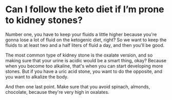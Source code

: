 # Can I follow the keto diet if I’m prone to kidney stones?

Number one, you have to keep your fluids a little higher because you're gonna lose a lot of fluid on the ketogenic diet, right? So we want to keep the fluids to at least two and a half liters of fluid a day, and then you'll be good.

The most common type of kidney stone is the oxalate version, and so making sure that your urine is acidic would be a smart thing, okay? Because when you become too alkaline, that's when you can start developing more stones. But if you have a uric acid stone, you want to do the opposite, and you want to alkalize the body.

And then one last point. Make sure that you avoid spinach, almonds, chocolate, because they're very high in oxalates.